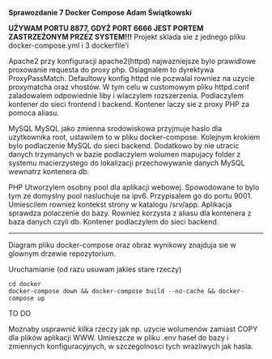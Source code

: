 **Sprawozdanie 7 Docker Compose Adam Świątkowski**

**UŻYWAM PORTU 8877, GDYŻ PORT 6666 JEST PORTEM ZASTRZEŻONYM PRZEZ SYSTEM!!!**
Projekt sklada sie z jednego pliku docker-compose.yml i 3 dockerfile'i

Apache2
przy konfiguracji apache2(httpd) najwazniejsze bylo prawidlowe proxowanie requesta do proxy php. Osiagnalem to dyrektywa ProxyPassMatch.
Defaultowy konfig httpd nie pozwalal rowniez na uzycie proxymatcha oraz vhostów.
W tym celu w customowym pliku httpd.conf zaladowalem odpowiednie liby i wlaczylem rozszerzenia.
Podlaczylem kontener do sieci frontend i backend.
Kontener laczy sie z proxy PHP za pomoca aliasu.

MySQL
MySQL jako zmienna srodowiskowa przyjmuje haslo dla uzytkownika root, ustawilem to w pliku docker-compose. Kolejnym krokiem bylo podlaczenie MySQL do sieci backend.
Dodatkowo by nie utracic danych trzymanych w bazie podlaczylem wolumen mapujacy folder z systemu macierzystego do lokalizacji przechowywanie danych MySQL wewnatrz kontenera db.

PHP
Utworzylem osobny pool dla aplikacji webowej. Spowodowane to bylo tym ze domyslny pool nasluchuje na ipv6. Przypisalem go do portu 9001.
Umiescilem rowniez kontekst strony w katalogu /srv/app. Aplikacja sprawdza polaczenie do bazy. Rowniez korzysta z aliasu dla kontenera z baza danych czyli db.
Kontener podlaczylem do sieci backend.


---
Diagram pliku docker-compose oraz obraz wynikowy znajduja sie w glownym drzewie repozytorium.


Uruchamianie (od razu usuwam jakies stare rzeczy)

```
cd docker
docker-compose down && docker-compose build --no-cache && docker-compose up
```

TO DO

Możnaby usprawnić kilka rzeczy jak np. uzycie wolumenów zamiast COPY dla plików aplikacji WWW. Umieszcze w pliku .env haseł do bazy i zmiennych konfiguracyjnych, w szczegolnosci tych wrazliwych jak hasla.
